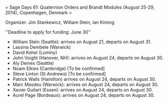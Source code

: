 = Sage Days 61: Quaternion Orders and Brandt Modules (August 25-29, 2014), Copenhagen, Denmark =

Organizer: Jim Stankewicz, William Stein, Ian Kiming

''Deadline to apply for funding: June 30''


 * William Stein (Seattle): arrives on August 21, departs on August 31.
 * Lassina Dembele (Warwick)
 * David Kohel (Luminy)
 * John Voight (Hanover, NH): arrives on August 24, departs on August 30.
 * Aly Deines (Seattle)
 * Noam Elkies (Cambridge) [To be confirmed]
 * Steve Linton (St Andrews) [To be confirmed]
 * Patrick Walls (Hamilton) arrives on August 24, departs on August 30.
 * Marc Masdeu (Warwick):  arrives on August 24, departs on August 30.
 * Xavier Guitart (Essen):  arrives on August 24, departs on August 30.
 * Aurel Page (Bordeaux):  arrives on August 24, departs on August 30.


 
